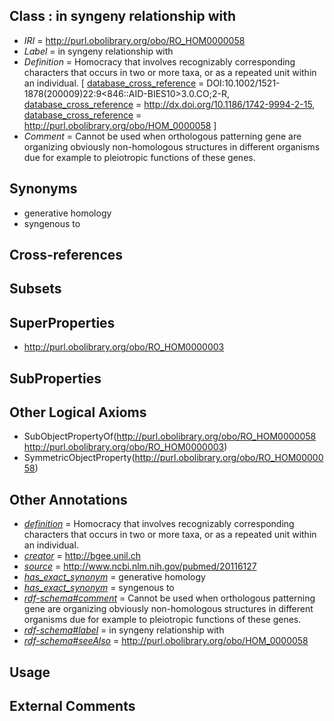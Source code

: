 
## Class : in syngeny relationship with

 * *IRI* = http://purl.obolibrary.org/obo/RO_HOM0000058
 * *Label* = in syngeny relationship with
 * *Definition* = Homocracy that involves recognizably corresponding characters that occurs in two or more taxa, or as a repeated unit within an individual. [ [database_cross_reference](../../ef/oboInOwl#hasDbXref.md) = DOI:10.1002/1521-1878(200009)22:9<846::AID-BIES10>3.0.CO;2-R, [database_cross_reference](../../ef/oboInOwl#hasDbXref.md) = http://dx.doi.org/10.1186/1742-9994-2-15, [database_cross_reference](../../ef/oboInOwl#hasDbXref.md) = http://purl.obolibrary.org/obo/HOM_0000058 ]
 * *Comment* = Cannot be used when orthologous patterning gene are organizing obviously non-homologous structures in different organisms due for example to pleiotropic functions of these genes.

## Synonyms

 * generative homology
 * syngenous to

## Cross-references


## Subsets


## SuperProperties

 * <http://purl.obolibrary.org/obo/RO_HOM0000003>

## SubProperties


## Other Logical Axioms

 * SubObjectPropertyOf(<http://purl.obolibrary.org/obo/RO_HOM0000058> <http://purl.obolibrary.org/obo/RO_HOM0000003>)
 * SymmetricObjectProperty(<http://purl.obolibrary.org/obo/RO_HOM0000058>)

## Other Annotations

 * *[definition](../../IAO/15/IAO_0000115.md)* = Homocracy that involves recognizably corresponding characters that occurs in two or more taxa, or as a repeated unit within an individual.
 * *[creator](../../or/creator.md)* = http://bgee.unil.ch
 * *[source](../../ce/source.md)* = http://www.ncbi.nlm.nih.gov/pubmed/20116127
 * *[has_exact_synonym](../../ym/oboInOwl#hasExactSynonym.md)* = generative homology
 * *[has_exact_synonym](../../ym/oboInOwl#hasExactSynonym.md)* = syngenous to
 * *[rdf-schema#comment](../../nt/rdf-schema#comment.md)* = Cannot be used when orthologous patterning gene are organizing obviously non-homologous structures in different organisms due for example to pleiotropic functions of these genes.
 * *[rdf-schema#label](../../el/rdf-schema#label.md)* = in syngeny relationship with
 * *[rdf-schema#seeAlso](../../so/rdf-schema#seeAlso.md)* = http://purl.obolibrary.org/obo/HOM_0000058

## Usage


## External Comments

